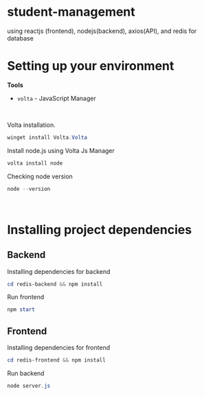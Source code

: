 # student-management
 using reactjs (frontend), nodejs(backend), axios(API), and redis for database

# Setting up your environment

**Tools**
- `volta` - JavaScript Manager

<br>

Volta installation.
```powershell
winget install Volta.Volta
```

Install node.js using Volta Js Manager
```powershell
volta install node
```

Checking node version
```powershell
node --version
```

<br>

# Installing project dependencies

## Backend
Installing dependencies for backend
```powershell
cd redis-backend && npm install
```
Run frontend
```powershell
npm start
```

## Frontend
Installing dependencies for frontend
```powershell
cd redis-frontend && npm install
```
Run backend
```powershell
node server.js
```
